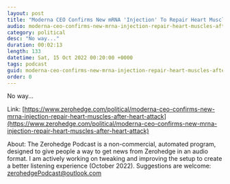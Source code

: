 ```yaml
---
layout: post
title: "Moderna CEO Confirms New mRNA 'Injection' To Repair Heart Muscles After Heart Attack"
audio: moderna-ceo-confirms-new-mrna-injection-repair-heart-muscles-after-heart-attack-0
category: political
desc: "No way..."
duration: 00:02:13
length: 133
datetime: Sat, 15 Oct 2022 00:20:00 +0000
tags: podcast
guid: moderna-ceo-confirms-new-mrna-injection-repair-heart-muscles-after-heart-attack-0
order: 0
---
```

No way...

Link: [https://www.zerohedge.com/political/moderna-ceo-confirms-new-mrna-injection-repair-heart-muscles-after-heart-attack](https://www.zerohedge.com/political/moderna-ceo-confirms-new-mrna-injection-repair-heart-muscles-after-heart-attack)

About: The Zerohedge Podcast is a non-commercial, automated program, designed to give people a way to get news from Zerohedge in an audio format.  I am actively working on tweaking and improving the setup to create a better listening experience (October 2022).  Suggestions are welcome: [zerohedgePodcast@outlook.com](mailto:zerohedgePodcast@outlook.com)